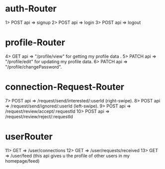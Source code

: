 

# auth-Router
1> POST api => signup
2> POST api => login
3> POST api => logout


# profile-Router
4> GET api => "/profile/view"  for getting my        profile data . 
5> PATCH api => "/profile/edit"  for updating my profile data.
6> PATCH api => "/profile/changePassword".


# connection-Request-Router
7> POST api => /request/send/interested/:userId (right-swipe).
8> POST api => /request/send/ignored/:userId
(left-swipe).
9> POST api => /request/review/accept/:requestId
10> POST api => /request/review/reject/:requestId



# userRouter
11> GET => /user/connections
12> GET => /user/requests/received
13> GET => /user/feed (this api gives u the profile of other users in my homepage/feed)